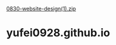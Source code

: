 [0830-website-design(1).zip](https://github.com/yufei0928/yufei0928.github.io/files/7103097/0830-website-design.1.zip)
# yufei0928.github.io
